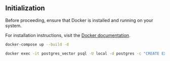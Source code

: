 

## Initialization

Before proceeding, ensure that Docker is installed and running on your system.

For installation instructions, visit the [Docker documentation](https://docs.docker.com/get-docker/).

```bash
docker-compose up --build -d
```

```bash
docker exec -it postgres_vector psql -U local -d postgres -c "CREATE EXTENSION IF NOT EXISTS postgis;"
```

